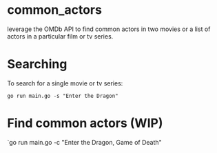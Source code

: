 # common_actors
leverage the OMDb API to find common actors in two movies or a list of actors in a particular film or tv series.

# Searching
To search for a single movie or tv series:

`go run main.go -s "Enter the Dragon"`

# Find common actors (WIP)
`go run main.go -c "Enter the Dragon, Game of Death"
